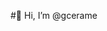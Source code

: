 #👋 Hi, I’m @gcerame

<!---
gcerame/gcerame is a ✨ special ✨ repository because its `README.md` (this file) appears on your GitHub profile.
You can click the Preview link to take a look at your changes.
--->
